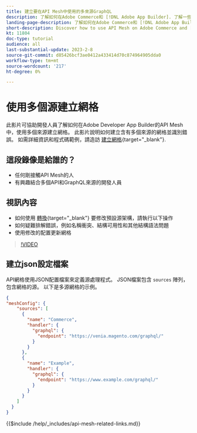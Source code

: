 ```yaml
---
title: 建立要在API Mesh中使用的多來源GraphQL
description: 了解如何在Adobe Commerce和 [!DNL Adobe App Builder]. 了解一些常見錯誤及解決方法。
landing-page-description: 了解如何在Adobe Commerce和 [!DNL Adobe App Builder]. 了解如何建立具有多個來源的網格，以及如何解決一些常見錯誤。
short-description: Discover how to use API Mesh on Adobe Commerce and [!DNL Adobe App Builder]. Learn about creating a mesh that has multiple sources and how to resolve some common errors.
kt: 11804
doc-type: tutorial
audience: all
last-substantial-update: 2023-2-8
source-git-commit: d85426bcf3ae0412a433414d70c874964905dda0
workflow-type: tm+mt
source-wordcount: '217'
ht-degree: 0%

---
```


# 使用多個源建立網格

此影片可協助開發人員了解如何在Adobe Developer App Builder的API Mesh中，使用多個來源建立網格。 此影片說明如何建立含有多個來源的網格並識別錯誤。 如需詳細資訊和程式碼範例，請造訪 [建立網格](https://developer.adobe.com/graphql-mesh-gateway/gateway/create-mesh/#create-a-mesh-1){target="_blank"}.

## 這段錄像是給誰的？

* 任何剛接觸API Mesh的人
* 有興趣結合多個API和GraphQL來源的開發人員

## 視訊內容

* 如何使用 [轉換](https://developer.adobe.com/graphql-mesh-gateway/gateway/transforms/){target="_blank"} 要修改預設源架構，請執行以下操作
* 如何疑難排解錯誤，例如名稱衝突、結構可用性和其他結構語法問題
* 使用修改的配置更新網格

>[!VIDEO](https://video.tv.adobe.com/v/3414125?quality=12&learn=on)

## 建立json設定檔案

API網格使用JSON配置檔案來定義源處理程式。 JSON檔案包含 `sources` 陣列，包含網格的源。 以下是多源網格的示例。

```json
{
"meshConfig": {
    "sources": [
      {
        "name": "Commerce",
        "handler": {
          "graphql": {
            "endpoint": "https://venia.magento.com/graphql/"
          }
        }
      },
      {
        "name": "Example",
        "handler": {
          "graphql": {
            "endpoint": "https://www.example.com/graphql/"
          }
        }
      }
    ]
  }
}
```

{{$include /help/_includes/api-mesh-related-links.md}}
